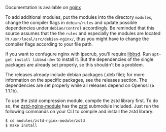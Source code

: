 
Documentation is available on [nginx](http://nginx.org)

To add additional modules, put the modules into the directory `modules`, change the compiler flags in `debian/rules` and update possible dependencies under `debian/control` accordingly.
Be reminded that this source assumes that the the `rules` and especially the modules are located in `/usr/local/src/debian-nginx/`, 
thus you might have to change the compiler flags according to your file path.

If you want to confugure nginx with ipscrub, you'll require [libbsd](https://libbsd.freedesktop.org/wiki/). Run `apt-get install libbsd-dev` to install it.
But the dependencies of the single packages are already set properly, so this shouldn't be a problem.

The releases already include debian packages (.deb file); for more information on the specific packages, see the releases section. The dependencies are set properly while all releases depend on Openssl (≥ 1.1.1b).

To use the zstd compression module, compile the zstd library first. To do so, the [zstd-nginx-module](https://github.com/mkasimd/zstd-nginx-module) has the [zstd](https://github.com/facebook/zstd) submodule included. Just run the following commands on your CLI to compile and install the zstd library:

```sh
$ cd modules/zstd-nginx-module/zstd
$ make install
```

